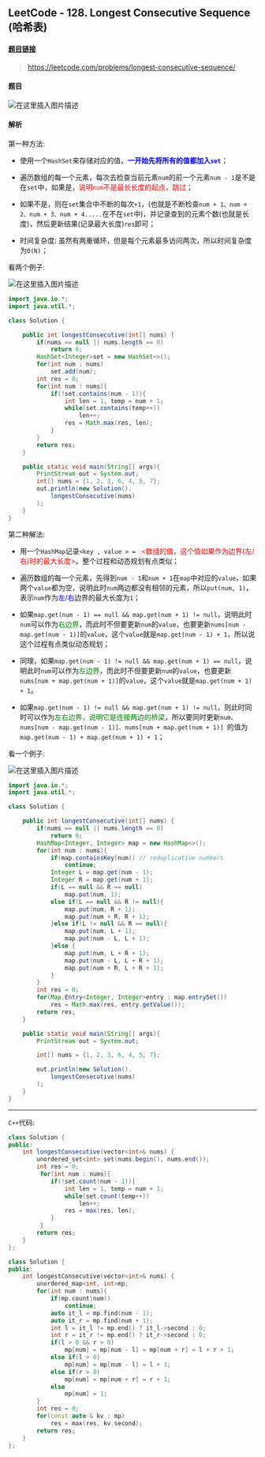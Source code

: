 ﻿## LeetCode - 128. Longest Consecutive Sequence (哈希表)

#### [题目链接](https://leetcode.com/problems/longest-consecutive-sequence/)

> https://leetcode.com/problems/longest-consecutive-sequence/

#### 题目
![在这里插入图片描述](images/128_t.png)


#### 解析
第一种方法: 


* 使用一个`HashSet`来存储对应的值，<font color = blue>**一开始先将所有的值都加入`set`**</font>；

* 遍历数组的每一个元素，每次去检查当前元素`num`的前一个元素`num - 1`是不是在`set`中，如果是，<font color = red>说明`num`不是最长长度的起点，跳过</font>；

* 如果不是，则在`set`集合中不断的每次`+1`，(也就是不断检查`num + 1、num + 2、num + 3、num + 4.....`在不在`set`中)，并记录查到的元素个数(也就是长度)，然后更新结果(记录最大长度)`res`即可；

* 时间复杂度: 虽然有两重循环，但是每个元素最多访问两次，所以时间复杂度为`O(N)`；

看两个例子: 

![在这里插入图片描述](images/128_s.png)
```java
import java.io.*;
import java.util.*;

class Solution {

    public int longestConsecutive(int[] nums) {
        if(nums == null || nums.length == 0)
            return 0;
        HashSet<Integer>set = new HashSet<>();
        for(int num : nums)
            set.add(num);
        int res = 0;
        for(int num : nums){ 
            if(!set.contains(num - 1)){
                int len = 1, temp = num + 1;
                while(set.contains(temp++))
                    len++;
                res = Math.max(res, len);
            }
        }
        return res;
    }

    public static void main(String[] args){ 
        PrintStream out = System.out;
        int[] nums = {1, 2, 3, 6, 4, 5, 7};
        out.println(new Solution().
            longestConsecutive(nums)
        );
    }
}
```

第二种解法: 

* 用一个`HashMap`记录`<key , value > = ` <font color = red><数组的值，这个值如果作为边界(左/右)时的最大长度></font>。整个过程和动态规划有点类似；

* 遍历数组的每一个元素，先得到`num - 1`和`num + 1`在`map`中对应的`value`，如果两个`value`都为空，说明此时`num`两边都没有相邻的元素，所以`put(num, 1)`，表示`num`作为<font color = blue>左/右</font>边界的最大长度为`1`；
* 如果`map.get(num - 1) == null && map.get(num + 1) != null`，说明此时`num`可以作为<font color= green>右边界</font>，而此时不但要更新`num`的`value`，也要更新`nums[num - map.get(num - 1)]`的`value`，这个`value`就是`map.get(num - 1) + 1`，所以说这个过程有点类似动态规划；
* 同理，如果`map.get(num - 1) != null && map.get(num + 1) == null`，说明此时`num`可以作为<font color = green>左边界</font>，而此时不但要更新`num`的`value`，也要更新`nums[num + map.get(num + 1)]`的`value`，这个`value`就是`map.get(num + 1) + 1`。

* 如果`map.get(num - 1) != null && map.get(num + 1) != null`，则此时同时可以作为<font color= green>左右边界，说明它是连接两边的桥梁</font>，所以要同时更新`num、nums[num - map.get(num - 1)]、nums[num + map.get(num + 1)] `的值为`map.get(num - 1) + map.get(num + 1) + 1`；

看一个例子:


![在这里插入图片描述](images/128_s2.png)

```java
import java.io.*;
import java.util.*;

class Solution {

    public int longestConsecutive(int[] nums) {
        if(nums == null || nums.length == 0)
            return 0;
        HashMap<Integer, Integer> map = new HashMap<>();
        for(int num : nums){
            if(map.containsKey(num)) // reduplicative numbers 
                continue;
            Integer L = map.get(num - 1);
            Integer R = map.get(num + 1);
            if(L == null && R == null)
                map.put(num, 1);
            else if(L == null && R != null){
                map.put(num, R + 1);
                map.put(num + R, R + 1);
            }else if(L != null && R == null){ 
                map.put(num, L + 1);
                map.put(num - L, L + 1);
            }else { 
                map.put(num, L + R + 1);
                map.put(num - L, L + R + 1);
                map.put(num + R, L + R + 1);
            } 
        }
        int res = 0;
        for(Map.Entry<Integer, Integer>entry : map.entrySet())
            res = Math.max(res, entry.getValue());
        return res;
    }

    public static void main(String[] args){ 
        PrintStream out = System.out;

        int[] nums = {1, 2, 3, 6, 4, 5, 7};

        out.println(new Solution().
            longestConsecutive(nums)
        );
    }
}
```



***

`C++`代码: 


```java
class Solution {
public:
    int longestConsecutive(vector<int>& nums) {
        unordered_set<int> set(nums.begin(), nums.end());
        int res = 0;
         for(int num : nums){ 
            if(!set.count(num - 1)){ 
                int len = 1, temp = num + 1;
                while(set.count(temp++))
                    len++;
                res = max(res, len);
            }
         }
        return res;
    }
};
```

```cpp
class Solution {
public:
    int longestConsecutive(vector<int>& nums) {
        unordered_map<int, int>mp;
        for(int num : nums){ 
            if(mp.count(num))
                continue;
            auto it_l = mp.find(num - 1);
            auto it_r = mp.find(num + 1);
            int l = it_l != mp.end() ? it_l->second : 0;
            int r = it_r != mp.end() ? it_r->second : 0;
            if(l > 0 && r > 0)
                mp[num] = mp[num - l] = mp[num + r] = l + r + 1;
            else if(l > 0) 
                mp[num] = mp[num - l] = l + 1;
            else if(r > 0)
                mp[num] = mp[num + r] = r + 1;
            else 
                mp[num] = 1;
        }
        int res = 0;
        for(const auto & kv : mp)
            res = max(res, kv.second);
        return res;
    }
};
```


